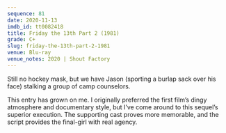 ```yaml
---
sequence: 81
date: 2020-11-13
imdb_id: tt0082418
title: Friday the 13th Part 2 (1981)
grade: C+
slug: friday-the-13th-part-2-1981
venue: Blu-ray
venue_notes: 2020 | Shout Factory
---
```


Still no hockey mask, but we have Jason (sporting a burlap sack over his face) stalking a group of camp counselors.

This entry has grown on me. I originally preferred the <span data-imdb-id="tt0080761">first film</span>’s dingy atmosphere and documentary style, but I’ve come around to this sequel’s superior execution. The supporting cast proves more memorable, and the script provides the final-girl with real agency.